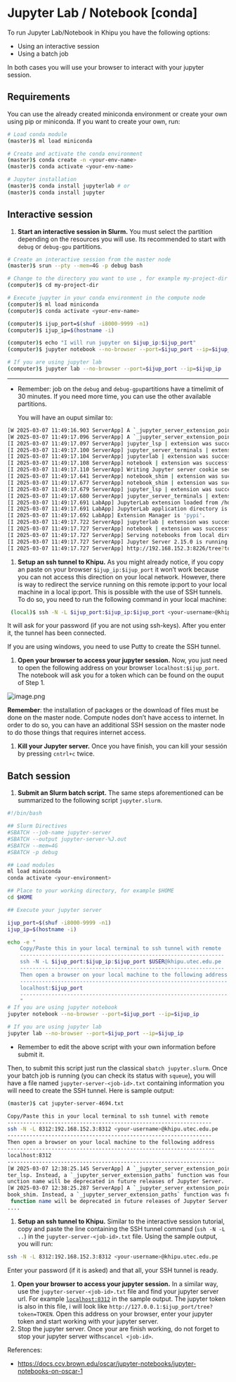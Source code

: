 # Jupyter Lab / Notebook [conda]

To run Jupyter Lab/Notebook in Khipu you have the following options:

- Using an interactive session
- Using a batch job

In both cases you will use your browser to interact with your jupyter session.

## Requirements

You can use the already created miniconda environment or create your own using pip or miniconda.  If you want to create your own, run:

```bash
# Load conda module
(master)$ ml load miniconda

# Create and activate the conda environment
(master)$ conda create -n <your-env-name>
(master)$ conda activate <your-env-name>

# Jupyter installation
(master)$ conda install jupyterlab # or
(master)$ conda install jupyter
```

## Interactive session

1. **Start an interactive session in Slurm.** You must select the partition depending on the resources you will use. Its recommended to start with `debug` or `debug-gpu` partitions.

```bash
# Create an interactive session from the master node
(master)$ srun --pty --mem=4G -p debug bash

# Change to the directory you want to use , for example my-project-dir
(computer)$ cd my-project-dir

# Execute jupyter in your conda environment in the compute node
(computer)$ ml load miniconda
(computer)$ conda activate <your-env-name>

(computer)$ ijup_port=$(shuf -i8000-9999 -n1)
(computer)$ ijup_ip=$(hostname -i)

(computer)$ echo "I will run jupyter on $ijup_ip:$ijup_port"
(computer)$ jupyter notebook --no-browser --port=$ijup_port --ip=$ijup_ip

# If you are using jupyter lab
(computer)$ jupyter lab --no-browser --port=$ijup_port --ip=$ijup_ip
```

---

- Remember: job on the `debug` and `debug-gpu`partitions have a timelimit of 30 minutes. If you need more time, you can use the other available partitions.
    
    You will have an ouput similar to:
    

```bash
[W 2025-03-07 11:49:16.903 ServerApp] A `_jupyter_server_extension_points` function was not found in jupyter_lsp. Instead, a `_jupyter_server_extension_paths` function was found and will be used for now. This function name will be deprecated in future releases of Jupyter Server.                                   
[W 2025-03-07 11:49:17.096 ServerApp] A `_jupyter_server_extension_points` function was not found in notebook_shim. Instead, a `_jupyter_server_extension_paths` function was found and will be used for now. This function name will be deprecated in future releases of Jupyter Server.                                 
[I 2025-03-07 11:49:17.097 ServerApp] jupyter_lsp | extension was successfully linked.                  
[I 2025-03-07 11:49:17.100 ServerApp] jupyter_server_terminals | extension was successfully linked.     
[I 2025-03-07 11:49:17.104 ServerApp] jupyterlab | extension was successfully linked.                   
[I 2025-03-07 11:49:17.108 ServerApp] notebook | extension was successfully linked.                     
[I 2025-03-07 11:49:17.110 ServerApp] Writing Jupyter server cookie secret to /home/abcd/.local/share/jupyter/runtime/jupyter_cookie_secret
[I 2025-03-07 11:49:17.641 ServerApp] notebook_shim | extension was successfully linked.                
[I 2025-03-07 11:49:17.677 ServerApp] notebook_shim | extension was successfully loaded.                
[I 2025-03-07 11:49:17.679 ServerApp] jupyter_lsp | extension was successfully loaded.                  
[I 2025-03-07 11:49:17.680 ServerApp] jupyter_server_terminals | extension was successfully loaded.     
[I 2025-03-07 11:49:17.691 LabApp] JupyterLab extension loaded from /home/abcd/.conda/envs/jupyter/lib/python3.12/site-packages/jupyterlab
[I 2025-03-07 11:49:17.691 LabApp] JupyterLab application directory is /home/abcd/.conda/envs/jupyter/share/jupyter/lab
[I 2025-03-07 11:49:17.692 LabApp] Extension Manager is 'pypi'.                                         
[I 2025-03-07 11:49:17.722 ServerApp] jupyterlab | extension was successfully loaded.                   
[I 2025-03-07 11:49:17.727 ServerApp] notebook | extension was successfully loaded.                     
[I 2025-03-07 11:49:17.727 ServerApp] Serving notebooks from local directory: /home/abcd             
[I 2025-03-07 11:49:17.727 ServerApp] Jupyter Server 2.15.0 is running at:                              
[I 2025-03-07 11:49:17.727 ServerApp] http://192.168.152.3:8226/tree?token=abcdabcdabcdabcdabcd
```

1. **Setup an ssh tunnel to Khipu.** As you might already notice, if you copy an paste on your browser `$ijup_ip:$ijup_port` it won’t work because you can not access this direction on your local network. However, there is way to redirect the service running on this remote ip:port to your local machine in a local ip:port. This is possible with the use of SSH tunnels. To do so, you need to run the following command in your local machine:

```bash
 (local)$ ssh -N -L $ijup_port:$ijup_ip:$ijup_port <your-username>@khipu.utec.edu.pe
```

It will ask for your password (if you are not using ssh-keys). After you enter it, the tunnel has been connected.

If you are using windows, you need to use Putty to create the SSH tunnel.  

1. **Open your browser to access your jupyter session.** Now, you just need to open the following address on your browser `localhost:$ijup_port`. The notebook will ask you for a token which can be found on the ouput of Step 1.

![image.png](Jupyter%20Lab%20Notebook%20%5Bconda%5D%201af30cfc329480e8be7ff1b555064629/image.png)

**Remember**: the installation of packages or the download of files must be done on the master node. Compute nodes don’t have access to internet. In order to do so, you can have an additional SSH session on the master node to do those things that requires internet access.

1. **Kill your Jupyter server.** Once you have finish, you can kill your sessión by pressing `cntrl+c` twice. 

## Batch session

1. **Submit an Slurm batch script.** The same steps aforementioned can be summarized to the following script `jupyter.slurm`.

```bash
#!/bin/bash

## Slurm Directives
#SBATCH --job-name jupyter-server
#SBATCH --output jupyter-server-%J.out
#SBATCH --mem=4G
#SBATCH -p debug

## Load modules
ml load miniconda
conda activate <your-environment>

## Place to your working directory, for example $HOME
cd $HOME

## Execute your jupyter server

ijup_port=$(shuf -i8000-9999 -n1)
ijup_ip=$(hostname -i)

echo -e "
    Copy/Paste this in your local terminal to ssh tunnel with remote
    -----------------------------------------------------------------
    ssh -N -L $ijup_port:$ijup_ip:$ijup_port $USER@khipu.utec.edu.pe
    -----------------------------------------------------------------
    Then open a browser on your local machine to the following address
    ------------------------------------------------------------------
    localhost:$ijup_port 
    ------------------------------------------------------------------
    "
# If you are using jupyter notebook
jupyter notebook --no-browser --port=$ijup_port --ip=$ijup_ip 

# If you are using jupyter lab
jupyter lab --no-browser --port=$ijup_port --ip=$ijup_ip
```

- Remember to edit the above script with your own information before submit it.

Then, to submit this script just run the classical `sbatch jupyter.slurm`. Once your batch job is running (you can check its status with `squeue`), you will have a file named `jupyter-server-<job-id>.txt` containing information you will need to create the SSH tunnel. Here is sample output:

```bash
(master)$ cat jupyter-server-4694.txt

Copy/Paste this in your local terminal to ssh tunnel with remote
-----------------------------------------------------------------
ssh -N -L 8312:192.168.152.3:8312 <your-username>@khipu.utec.edu.pe
-----------------------------------------------------------------
Then open a browser on your local machine to the following address
------------------------------------------------------------------
localhost:8312
------------------------------------------------------------------
[W 2025-03-07 12:38:25.145 ServerApp] A `_jupyter_server_extension_points` function was not found in jupy
ter_lsp. Instead, a `_jupyter_server_extension_paths` function was found and will be used for now. This f
unction name will be deprecated in future releases of Jupyter Server.
[W 2025-03-07 12:38:25.287 ServerApp] A `_jupyter_server_extension_points` function was not found in note
book_shim. Instead, a `_jupyter_server_extension_paths` function was found and will be used for now. This
 function name will be deprecated in future releases of Jupyter Server.
....
```

1. **Setup an ssh tunnel to Khipu.** Similar to the interactive session tutorial, copy and paste the line containing the SSH tunnel command (`ssh -N -L ..`) in the `jupyter-server-<job-id>.txt` file. Using the sample output, you will run:

```bash
ssh -N -L 8312:192.168.152.3:8312 <your-username>@khipu.utec.edu.pe
```

Enter your password (if it is asked) and that all, your SSH tunnel is ready.

1. **Open your browser to access your jupyter session.** In a similar way, use the `jupyter-server-<job-id>.txt` file and find your jupyter server url.  For example [`localhost:8312`](http://localhost:8312) in the sample output. The jupyter token is also in this file, i will look like `http://127.0.0.1:$ijup_port/tree?token=TOKEN`. Open this address on your browser, enter your jupyter token and start working with your jupyter server.
2. Stop the jupyter server. Once your are finish working, do not forget to stop your jupyter server with`scancel <job-id>`.

References:

- https://docs.ccv.brown.edu/oscar/jupyter-notebooks/jupyter-notebooks-on-oscar-1